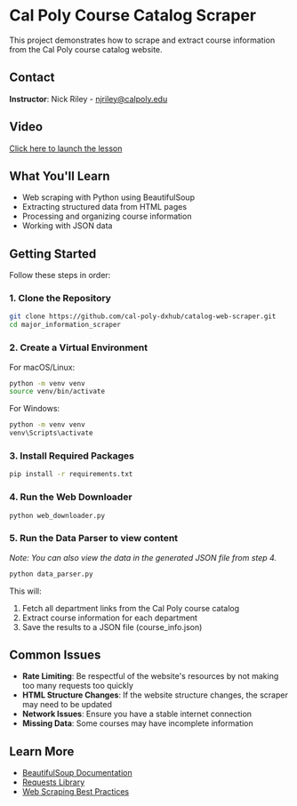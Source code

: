 # Cal Poly Course Catalog Scraper

This project demonstrates how to scrape and extract course information from the Cal Poly course catalog website.

## Contact

**Instructor**: Nick Riley - njriley@calpoly.edu

## Video

[Click here to launch the lesson](https://csuai-summer-camp-public-content.s3.us-east-1.amazonaws.com/csuai_calpoly_webscraping_demo.mp4)
## What You'll Learn

- Web scraping with Python using BeautifulSoup
- Extracting structured data from HTML pages
- Processing and organizing course information
- Working with JSON data

## Getting Started

Follow these steps in order:

### 1. Clone the Repository

```bash
git clone https://github.com/cal-poly-dxhub/catalog-web-scraper.git
cd major_information_scraper
```

### 2. Create a Virtual Environment

For macOS/Linux:
```bash
python -m venv venv
source venv/bin/activate
```

For Windows:
```bash
python -m venv venv
venv\Scripts\activate
```

### 3. Install Required Packages

```bash
pip install -r requirements.txt
```

### 4. Run the Web Downloader

```bash
python web_downloader.py
```

### 5. Run the Data Parser to view content
*Note: You can also view the data in the generated JSON file from step 4.*
```bash
python data_parser.py
```

This will:
1. Fetch all department links from the Cal Poly course catalog
2. Extract course information for each department
3. Save the results to a JSON file (course_info.json)

## Common Issues

- **Rate Limiting**: Be respectful of the website's resources by not making too many requests too quickly
- **HTML Structure Changes**: If the website structure changes, the scraper may need to be updated
- **Network Issues**: Ensure you have a stable internet connection
- **Missing Data**: Some courses may have incomplete information

## Learn More

- [BeautifulSoup Documentation](https://www.crummy.com/software/BeautifulSoup/bs4/doc/)
- [Requests Library](https://docs.python-requests.org/en/latest/)
- [Web Scraping Best Practices](https://www.scrapehero.com/how-to-prevent-getting-blacklisted-while-scraping/)
